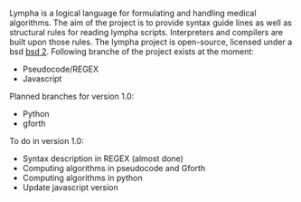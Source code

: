 <script>
document.getElementById( "aboutsmall").style.backgroundColor="#EFAB00";
document.getElementById( "abouttext").style.color="#000000";
document.getElementById( "about").className="menu2active";
</script>
 <span class="sc">Lympha</span> is a logical language for formulating and handling medical algorithms. The aim of the project is to provide syntax guide lines as well as structural rules for reading <span class="sc">lympha</span> scripts. Interpreters and compilers are built upon those rules. The <span class="sc">lympha</span> project is open-source, licensed under a bsd <a href="http://opensource.org/licenses/BSD-2-Clause"><span class=sc>bsd 2</span></a>. Following branche of the project exists at the moment:
 - Pseudocode/REGEX
 - Javascript


Planned branches for version 1.0:
 - Python
 - gforth


To do in version 1.0:
 - Syntax description in REGEX  (almost done)
 - Computing algorithms in pseudocode and Gforth
 - Computing algorithms in python
 - Update javascript version
